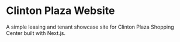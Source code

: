 # Clinton Plaza Website

A simple leasing and tenant showcase site for Clinton Plaza Shopping Center built with Next.js.